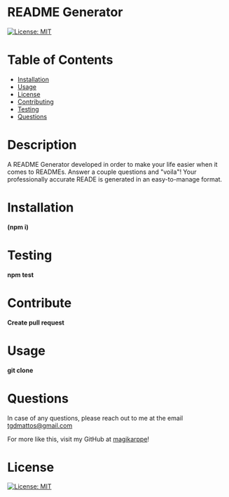 # README Generator
  [![License: MIT](https://img.shields.io/badge/License-MIT-yellow.svg)](https://opensource.org/licenses/MIT)
  
  # Table of Contents 
  * [Installation](#Installation) 
  * [Usage](#Usage) 
  * [License](#license)
  * [Contributing](#Contribute) 
  * [Testing](#Testing)
  * [Questions](#Questions)
  
  # Description 
A README Generator developed in order to make your life easier when it comes to READMEs. Answer a couple questions and "voila"! Your professionally accurate READE is generated in an easy-to-manage format. 
  
  # Installation
   **(npm i)**

  # Testing
  **npm test**

  # Contribute
  **Create pull request**

  # Usage
  **git clone**

  # Questions
  In case of any questions, please reach out to me at the email tgdmattos@gmail.com

  For more like this, visit my GitHub at [magikarppe](https://github.com/magikarppe)!


  # License
  [![License: MIT](https://img.shields.io/badge/License-MIT-yellow.svg)](https://opensource.org/licenses/MIT)

